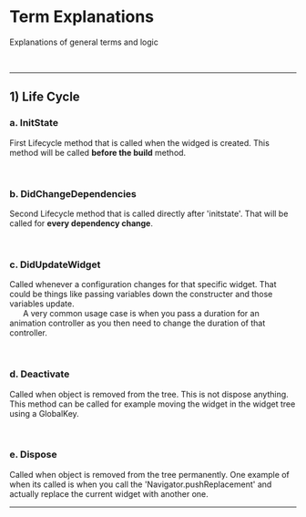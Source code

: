 # Term Explanations

Explanations of general terms and logic

<br><hr>

## 1) Life Cycle

### a. InitState

First Lifecycle method that is called when the widged is created. This method will be called **before the build** method.

<br>

### b. DidChangeDependencies

Second Lifecycle method that is called directly after 'initstate'. That will be called for **every dependency change**.

<br>

### c. DidUpdateWidget

Called whenever a configuration changes for that specific widget. That could be things like passing variables down the constructer and those variables update. <br> 
&nbsp;&nbsp;&nbsp;&nbsp;&nbsp;&nbsp;A very common usage case is when you pass a duration for an animation controller as you then need to change the duration of that controller.

<br>

### d. Deactivate

Called when object is removed from the tree. This is not dispose anything. This method can be called for example moving the widget in the widget tree using a GlobalKey.

<br>

### e. Dispose

Called when object is removed from the tree permanently. One example of when its called is when you call the 'Navigator.pushReplacement' and actually replace the current widget with another one.

<hr><br>